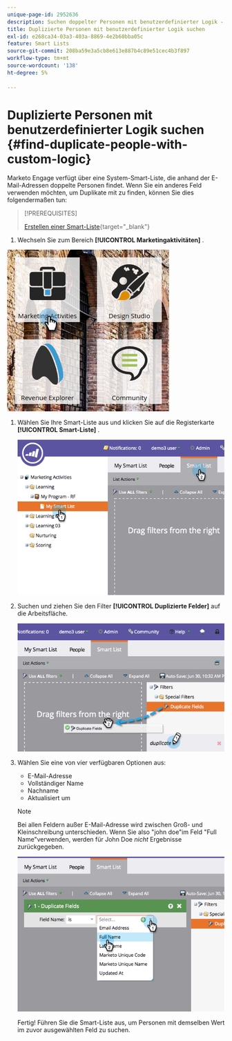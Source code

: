 ```yaml
---
unique-page-id: 2952636
description: Suchen doppelter Personen mit benutzerdefinierter Logik - Marketo-Dokumente - Produktdokumentation
title: Duplizierte Personen mit benutzerdefinierter Logik suchen
exl-id: e268ca34-03a3-403a-8869-4e2b60bba05c
feature: Smart Lists
source-git-commit: 208ba59e3a5cb8e613e887b4c89e51cec4b3f897
workflow-type: tm+mt
source-wordcount: '138'
ht-degree: 5%

---
```


# Duplizierte Personen mit benutzerdefinierter Logik suchen {#find-duplicate-people-with-custom-logic}

Marketo Engage verfügt über eine System-Smart-Liste, die anhand der E-Mail-Adressen doppelte Personen findet. Wenn Sie ein anderes Feld verwenden möchten, um Duplikate mit zu finden, können Sie dies folgendermaßen tun:

>[!PREREQUISITES]
>
>[Erstellen einer Smart-Liste](/help/marketo/product-docs/core-marketo-concepts/smart-lists-and-static-lists/creating-a-smart-list/create-a-smart-list.md){target="_blank"}

1. Wechseln Sie zum Bereich **[!UICONTROL Marketingaktivitäten]** .

![](assets/ma-2.png)

1. Wählen Sie Ihre Smart-Liste aus und klicken Sie auf die Registerkarte **[!UICONTROL Smart-Liste]** .

   ![](assets/two-4.png)

1. Suchen und ziehen Sie den Filter **[!UICONTROL Duplizierte Felder]** auf die Arbeitsfläche.

   ![](assets/three-4.png)

1. Wählen Sie eine von vier verfügbaren Optionen aus:

   * E-Mail-Adresse
   * Vollständiger Name
   * Nachname
   * Aktualisiert um

   >[!NOTE]
   >
   >Bei allen Feldern außer E-Mail-Adresse wird zwischen Groß- und Kleinschreibung unterschieden. Wenn Sie also &quot;john doe&quot;im Feld &quot;Full Name&quot;verwenden, werden für John Doe _nicht_ Ergebnisse zurückgegeben.

   ![](assets/four-2.png)

   Fertig! Führen Sie die Smart-Liste aus, um Personen mit demselben Wert im zuvor ausgewählten Feld zu suchen.
